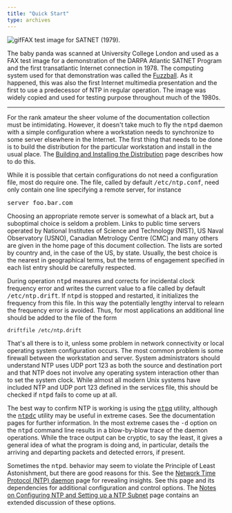 ```yaml
---
title: "Quick Start"
type: archives
---
```


![gif](/archives/pic/panda.gif)FAX test image for SATNET (1979).

The baby panda was scanned at University College London and used as a FAX test image for a demonstration of the DARPA Atlantic SATNET Program and the first transatlantic Internet connection in 1978. The computing system used for that demonstration was called the [Fuzzball](http://www.eecis.udel.edu/%7emills/database/papers/fuzz.ps). As it happened, this was also the first Internet multimedia presentation and the first to use a predecessor of NTP in regular operation. The image was widely copied and used for testing purpose throughout much of the 1980s.

* * *

For the rank amateur the sheer volume of the documentation collection must be intimidating. However, it doesn't take much to fly the <tt>ntpd</tt> daemon with a simple configuration where a workstation needs to synchronize to some server elsewhere in the Internet. The first thing that needs to be done is to build the distribution for the particular workstation and install in the usual place. The [Building and Installing the Distribution](/archives/4.1.2/build) page describes how to do this.

While it is possible that certain configurations do not need a configuration file, most do require one. The file, called by default <tt>/etc/ntp.conf</tt>, need only contain one line specifying a remote server, for instance

<tt>server foo.bar.com</tt>

Choosing an appropriate remote server is somewhat of a black art, but a suboptimal choice is seldom a problem. Links to public time servers operated by National Institutes of Science and Technology (NIST), US Naval Observatory (USNO), Canadian Metrology Centre (CMC) and many others are given in the home page of this document collection. The lists are sorted by country and, in the case of the US, by state. Usually, the best choice is the nearest in geographical terms, but the terms of engagement specified in each list entry should be carefully respected.

During operation <tt>ntpd</tt> measures and corrects for incidental clock frequency error and writes the current value to a file called by default <tt>/etc/ntp.drift</tt>. If <tt>ntpd</tt> is stopped and restarted, it initializes the frequency from this file. In this way the potentially lengthy interval to relearn the frequency error is avoided. Thus, for most applications an additional line should be added to the file of the form

`driftfile /etc/ntp.drift`

That's all there is to it, unless some problem in network connectivity or local operating system configuration occurs. The most common problem is some firewall between the workstation and server. System administrators should understand NTP uses UDP port 123 as both the source and destination port and that NTP does not involve any operating system interaction other than to set the system clock. While almost all modern Unix systems have included NTP and UDP port 123 defined in the services file, this should be checked if <tt>ntpd</tt> fails to come up at all.

The best way to confirm NTP is working is using the [<tt>ntpq</tt>](/archives/4.1.2/ntpq) utility, although the [<tt>ntpdc</tt>](/archives/4.1.2/ntpdc) utility may be useful in extreme cases. See the documentation pages for further information. In the most extreme cases the <tt>-d</tt> option on the <tt>ntpd</tt> command line results in a blow-by-blow trace of the daemon operations. While the trace output can be cryptic, to say the least, it gives a general idea of what the program is doing and, in particular, details the arriving and departing packets and detected errors, if present.

Sometimes the <tt>ntpd</tt>. behavior may seem to violate the Principle of Least Astonishment, but there are good reasons for this. See the [Network Time Protocol (NTP) daemon](/archives/4.1.2/ntpd) page for revealing insights. See this page and its dependencies for additional configuration and control options. The [Notes on Configuring NTP and Setting up a NTP Subnet](/archives/4.1.2/notes) page contains an extended discussion of these options.